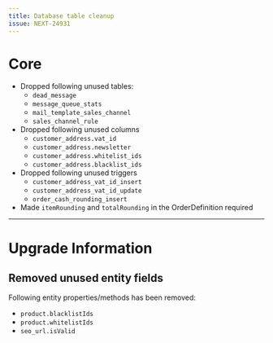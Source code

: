 ```yaml
---
title: Database table cleanup
issue: NEXT-24931
---
```


# Core

* Dropped following unused tables:
    * `dead_message`
    * `message_queue_stats`
    * `mail_template_sales_channel`
    * `sales_channel_rule`
* Dropped following unused columns
  * `customer_address.vat_id`
  * `customer_address.newsletter`
  * `customer_address.whitelist_ids`
  * `customer_address.blacklist_ids`
* Dropped following unused triggers
  * `customer_address_vat_id_insert`
  * `customer_address_vat_id_update`
  * `order_cash_rounding_insert`
* Made `itemRounding` and `totalRounding` in the OrderDefinition required

___

# Upgrade Information

## Removed unused entity fields

Following entity properties/methods has been removed:

- `product.blacklistIds`
- `product.whitelistIds`
- `seo_url.isValid`
